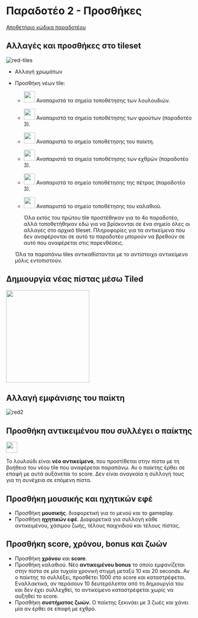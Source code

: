 # Παραδοτέο 2 - Προσθήκες

[Αποθετήριο κώδικα παραδοτέου](https://github.com/p15zerv/pacman/tree/Deliverable1)

## Αλλαγές και προσθήκες στο tileset

![red-tiles](https://user-images.githubusercontent.com/22644005/35176914-a6cdbf10-fd84-11e7-8fe9-53194520ae8a.png)

* Αλλαγή χρωμάτων
* Προσθήκη νέων tile:
  - <img src="https://user-images.githubusercontent.com/22644005/35171551-db522388-fd6c-11e7-9805-eaa03d4d1428.PNG" alt="" width="30" height="30"> Αναπαριστά τα σημεία τοποθέτησης των λουλουδιών.
  - <img src="https://user-images.githubusercontent.com/22644005/35171950-39d5314c-fd6e-11e7-9780-05abd146a363.PNG" alt="" width="30" height="30"> Αναπαριστά τα σημεία τοποθέτησης των φρούτων (παραδοτέο 3).
  - <img src="https://user-images.githubusercontent.com/22644005/35172033-c1c9a61e-fd6e-11e7-86c0-59aa561c6d3c.png" alt="" width="30" height="30"> Αναπαριστά το σημείο τοποθέτησης του παίκτη.
  - <img src="https://user-images.githubusercontent.com/22644005/35172128-15ba0ade-fd6f-11e7-9016-e9d96758941e.PNG" alt="" width="30" height="30"> Αναπαριστά τα σημεία τοποθέτησης των εχθρών (παραδοτέο 3).
  - <img src="https://user-images.githubusercontent.com/22644005/35172814-d66533ba-fd71-11e7-886f-f78ada186360.PNG" alt="" width="30" height="30"> Αναπαριστά το σημείο τοποθέτησης της πέτρας (παραδοτέο 3).
  - <img src="https://user-images.githubusercontent.com/22644005/35172815-d7d64298-fd71-11e7-8ae6-8df2c05ae1ac.PNG" alt="" width="30" height="30"> Αναπαριστά το σημείο τοποθέτησης του καλαθιού.
  
    Όλα εκτός του πρώτου tile προστέθηκαν για το 4ο παραδοτέο, αλλά τοποθετήθηκαν εδώ για να βρίσκονται σε ένα σημείο όλες οι αλλαγές στο αρχικό tileset. Πληροφορίες για τα αντικείμενα που δεν αναφέρονται σε αυτό το παραδοτέο μπορούν να βρεθούν σε αυτό που αναφέρεται στις παρενθέσεις.
  
  Όλα τα παραπάνω tiles αντικαθίστανται με το αντίστοιχο αντικείμενο μόλις εντοπιστούν.
  
## Δημιουργία νέας πίστας μέσω Tiled

<img src="https://user-images.githubusercontent.com/22644005/35171451-818afc30-fd6c-11e7-9bdd-d062edde833a.PNG" alt="" width="225" height="250">

## Αλλαγή εμφάνισης του παίκτη

![red2](https://user-images.githubusercontent.com/22644005/32405822-2a9a6eb6-c175-11e7-8130-5228221c597f.png)

## Προσθήκη αντικειμένου που συλλέγει ο παίκτης

<img src="https://user-images.githubusercontent.com/22644005/32405905-e5d61e2c-c176-11e7-9241-53c15a2aead4.png" alt="" width="30" height="30">

Το λουλούδι είναι **νέο αντικείμενο**, που προστίθεται στην πίστα με τη βοήθεια του νέου tile που αναφέρεται παραπάνω. Αν ο παίκτης έρθει σε επαφή με αυτά αυξάνεται το score. Δεν είναι αναγκαία η συλλογή τους για τη συνέχεια σε επόμενη πίστα.

## Προσθήκη μουσικής και ηχητικών εφέ

* Προσθήκη **μουσικής**. διαφορετική για το μενού και το gameplay.
* Προσθήκη **ηχητικών εφέ**. Διαφορετικά για συλλογή κάθε αντικειμένου, χάσιμου ζωής, τέλους παιχνιδιού και τέλους πίστας.

## Προσθήκη score, χρόνου, bonus και ζωών
* Προσθήκη **χρόνου** και **score**. 
* Προσθήκη καλαθιού. Nέο **αντικειμένου bonus** το οποίο εμφανίζεται στην πίστα σε μία τυχαία χρονική στιγμή μεταξύ 10 και 20 seconds. Αν ο παίκτης το συλλέξει, προσθέτει 1000 στο score και καταστρέφεται. Εναλλακτικά, αν περάσουν 10 δευτερόλεπτα από τη δημιουργία του και δεν έχει συλλεχθεί, το αντικείμενο καταστρέφεται χωρίς να αυξηθεί το score.
* Προσθήκη **συστήματος ζωών**. Ο παίκτης ξεκινάει με 3 ζωές και χάνει μία αν έρθει σε επαφή με εχθρό.

